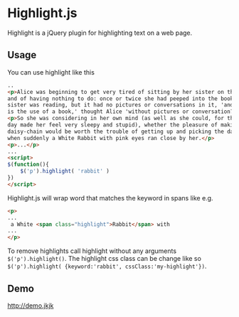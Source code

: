 Highlight.js
============
Highlight is a jQuery plugin for highlighting text on a web page.

Usage
-----
You can use highlight like this

```html
..
<p>Alice was beginning to get very tired of sitting by her sister on the bank,
and of having nothing to do: once or twice she had peeped into the book her
sister was reading, but it had no pictures or conversations in it, 'and what
is the use of a book,' thought Alice 'without pictures or conversation?'</p>
<p>So she was considering in her own mind (as well as she could, for the hot
day made her feel very sleepy and stupid), whether the pleasure of making a
daisy-chain would be worth the trouble of getting up and picking the daisies,
when suddenly a White Rabbit with pink eyes ran close by her.</p>
<p>...</p>
...
<script>
$(function(){
	$('p').highlight( 'rabbit' )
})
</script>
```
Highlight.js will wrap word that matches the keyword in spans like e.g.

```html
<p>
...
 a White <span class="highlight">Rabbit</span> with
...
</p>
```
To remove highlights call highlight without any arguments `$('p').highlight()`. The highlight
css class can be change like so `$('p').highlight( {keyword:'rabbit', cssClass:'my-highlight'})`.

Demo
----
http://demo.jkjk 
